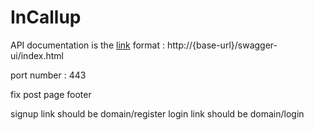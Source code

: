 # InCallup




API documentation is the [link](https://localhost/swagger-ui/index.html) format : http://{base-url}/swagger-ui/index.html

port number : 443

fix post page footer




signup link should be domain/register
login link should be domain/login


